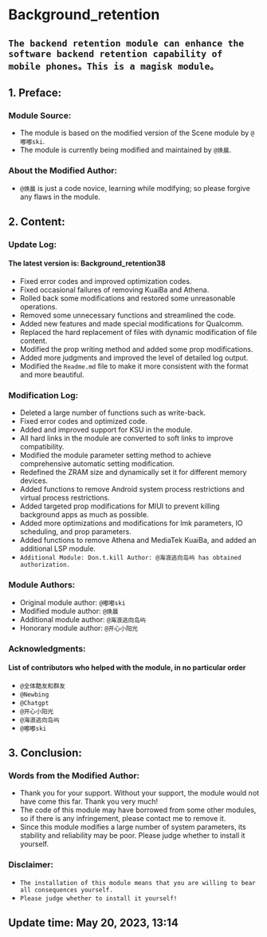 # Background_retention

## `The backend retention module can enhance the software backend retention capability of mobile phones。This is a magisk module。`

## 1. Preface:

### Module Source:

- The module is based on the modified version of the Scene module by `@嘟嘟ski`.
- The module is currently being modified and maintained by `@焕晨`.

### About the Modified Author:

- `@焕晨` is just a code novice, learning while modifying; so please forgive any flaws in the module.

## 2. Content:

### Update Log:

#### The latest version is: Background_retention38

- Fixed error codes and improved optimization codes.
- Fixed occasional failures of removing KuaiBa and Athena.
- Rolled back some modifications and restored some unreasonable operations.
- Removed some unnecessary functions and streamlined the code.
- Added new features and made special modifications for Qualcomm.
- Replaced the hard replacement of files with dynamic modification of file content.
- Modified the prop writing method and added some prop modifications.
- Added more judgments and improved the level of detailed log output.
- Modified the `Readme.md` file to make it more consistent with the format and more beautiful.

### Modification Log:

- Deleted a large number of functions such as write-back.
- Fixed error codes and optimized code.
- Added and improved support for KSU in the module.
- All hard links in the module are converted to soft links to improve compatibility.
- Modified the module parameter setting method to achieve comprehensive automatic setting modification.
- Redefined the ZRAM size and dynamically set it for different memory devices.
- Added functions to remove Android system process restrictions and virtual process restrictions.
- Added targeted prop modifications for MIUI to prevent killing background apps as much as possible.
- Added more optimizations and modifications for lmk parameters, IO scheduling, and prop parameters.
- Added functions to remove Athena and MediaTek KuaiBa, and added an additional LSP module.
- `Additional Module: Don.t.kill Author: @海浪逃向岛屿 has obtained authorization.`

### Module Authors:

- Original module author: `@嘟嘟ski`
- Modified module author: `@焕晨`
- Additional module author: `@海浪逃向岛屿`
- Honorary module author: `@开心小阳光`

### Acknowledgments:

#### List of contributors who helped with the module, in no particular order

- `@全体酷友和群友`
- `@Newbing`
- `@Chatgpt`
- `@开心小阳光`
- `@海浪逃向岛屿`
- `@嘟嘟ski`

## 3. Conclusion:

### Words from the Modified Author:

- Thank you for your support. Without your support, the module would not have come this far. Thank you very much!
- The code of this module may have borrowed from some other modules, so if there is any infringement, please contact me to remove it.
- Since this module modifies a large number of system parameters, its stability and reliability may be poor. Please judge whether to install it yourself.

### Disclaimer:

- `The installation of this module means that you are willing to bear all consequences yourself.`
- `Please judge whether to install it yourself!`

## Update time: May 20, 2023, 13:14
